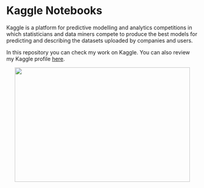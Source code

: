 # Kaggle Notebooks

Kaggle is a platform for predictive modelling and analytics competitions in which statisticians and data miners compete to produce the
best models for predicting and describing the datasets uploaded by companies and users.

In this repository you can check my work on Kaggle. You can also review my Kaggle profile [here](https://www.kaggle.com/xvivancos/kernels).

<p align="center">
  <img width="460" height="300" src="https://i.imgur.com/FSM4zz4.png">
</p>
